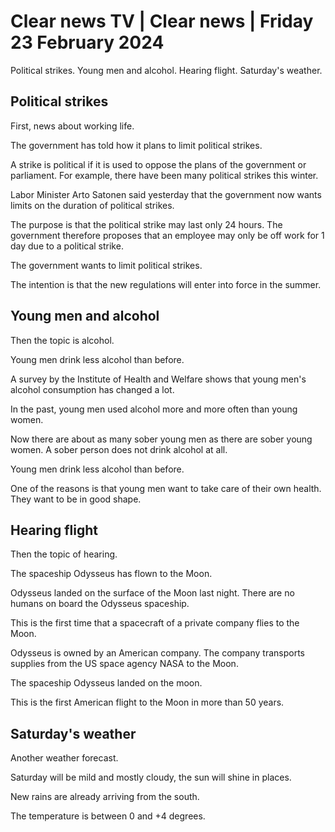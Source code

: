 # Clear news TV \| Clear news \| Friday 23 February 2024

Political strikes. Young men and alcohol. Hearing flight. Saturday's weather.

## Political strikes

First, news about working life.

The government has told how it plans to limit political strikes.

A strike is political if it is used to oppose the plans of the government or parliament. For example, there have been many political strikes this winter.

Labor Minister Arto Satonen said yesterday that the government now wants limits on the duration of political strikes.

The purpose is that the political strike may last only 24 hours. The government therefore proposes that an employee may only be off work for 1 day due to a political strike.

The government wants to limit political strikes.

The intention is that the new regulations will enter into force in the summer.

## Young men and alcohol

Then the topic is alcohol.

Young men drink less alcohol than before.

A survey by the Institute of Health and Welfare shows that young men's alcohol consumption has changed a lot.

In the past, young men used alcohol more and more often than young women.

Now there are about as many sober young men as there are sober young women. A sober person does not drink alcohol at all.

Young men drink less alcohol than before.

One of the reasons is that young men want to take care of their own health. They want to be in good shape.

## Hearing flight

Then the topic of hearing.

The spaceship Odysseus has flown to the Moon.

Odysseus landed on the surface of the Moon last night. There are no humans on board the Odysseus spaceship.

This is the first time that a spacecraft of a private company flies to the Moon.

Odysseus is owned by an American company. The company transports supplies from the US space agency NASA to the Moon.

The spaceship Odysseus landed on the moon.

This is the first American flight to the Moon in more than 50 years.

## Saturday's weather

Another weather forecast.

Saturday will be mild and mostly cloudy, the sun will shine in places.

New rains are already arriving from the south.

The temperature is between 0 and +4 degrees.

